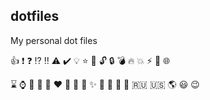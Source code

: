 ## dotfiles

My personal dot files

:+1:
:exclamation:
:question:
:interrobang:
:bangbang:
:warning:
:heavy_check_mark:
:bulb:
:star:
:key:
:unlock:
:lock:
:bomb:
:fire:
:boom:
:zap:
:speech_balloon:
:globe_with_meridians:

:hourglass:
:watch:
:triangular_flag_on_post:
:high_brightness:
:balloon:
:heart:
:heartbeat:
:sparkling_heart:
:star2:
:sparkles:
:apple:
:ghost:
:gun:
:flashlight:
:ru:
:us:
:earth_americas:
:smiley:
:wink:

